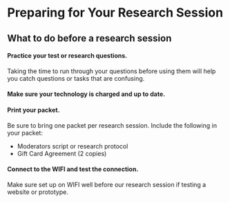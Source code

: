 # Preparing for Your Research Session

## What to do before a research session

#### Practice your test or research questions.

Taking the time to run through your questions before using them will help you catch questions or tasks that are confusing.

#### Make sure your technology is charged and up to date.

#### Print your packet.

Be sure to bring one packet per research session. Include the following in your packet:

* Moderators script or research protocol
* Gift Card Agreement (2 copies)

#### Connect to the WIFI and test the connection.

Make sure set up on WIFI well before our research session if testing a website or prototype.

